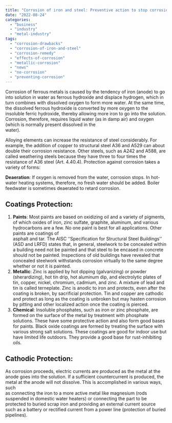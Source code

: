 ```yaml
---
title: "Corrosion of iron and steel: Preventive action to stop corrosion"
date: "2022-08-24"
categories: 
  - "business"
  - "industry"
  - "metal-industry"
tags: 
  - "corrosion-drawbacks"
  - "corrosion-of-iron-and-steel"
  - "corrosion-remedy"
  - "effects-of-corrosion"
  - "metallic-corrosion"
  - "news"
  - "no-corrosion"
  - "preventing-corrosion"
---
```


Corrosion of ferrous metals is caused by the tendency of iron (anode) to go into solution in water as ferrous hydroxide and displace hydrogen, which in turn combines with dissolved oxygen to form more water. At the same time, the dissolved ferrous hydroxide is converted by more oxygen to the insoluble ferric hydroxide, thereby allowing more iron to go into the solution. Corrosion, therefore, requires liquid water (as in damp air) and oxygen (which is normally present dissolved in the  
water).

Alloying elements can increase the resistance of steel considerably. For example, the addition of copper to structural steel A36 and A529 can about double their corrosion resistance. Other steels, such as A242 and A588, are called weathering steels because they have three to four times the resistance of A36 steel (Art. 4.40.4). Protection against corrosion takes a variety of forms:

**Deaeration**: If oxygen is removed from the water, corrosion stops. In hot-water heating systems, therefore, no fresh water should be added. Boiler feedwater is sometimes deaerated to retard corrosion.

## Coatings Protection:

1. **Paints**: Most paints are based on oxidizing oil and a variety of pigments, of which oxides of iron, zinc sulfate, graphite, aluminum, and various hydrocarbons are a few. No one paint is best for all applications. Other paints are coatings of  
    asphalt and tar. The AISC ‘‘Specification for Structural Steel Buildings’’ (ASD and LRFD) states that, in general, steelwork to be concealed within a building need not be painted and that steel to be encased in concrete should not be painted. Inspections of old buildings have revealed that concealed steelwork withstands corrosion virtually to the same degree whether or not it is painted.
2. **Metallic**: Zinc is applied by hot dipping (galvanizing) or powder (sherardizing), hot tin drip, hot aluminum dip, and electrolytic plates of tin, copper, nickel, chromium, cadmium, and zinc. A mixture of lead and tin is called terneplate. Zinc is anodic to iron and protects, even after the coating is broken, by sacrificial protection. Tin and copper are cathodic and protect as long as the coating is unbroken but may hasten corrosion by pitting and other localized action once the coating is pierced.
3. **Chemical**: Insoluble phosphates, such as iron or zinc phosphate, are formed on the surface of the metal by treatment with phosphate solutions. These have some protective action and also form good bases for paints. Black oxide coatings are formed by treating the surface with various strong salt solutions. These coatings are good for indoor use but have limited life outdoors. They provide a good base for rust-inhibiting oils.

## Cathodic Protection:

As corrosion proceeds, electric currents are produced as the metal at the anode goes into the solution. If a sufficient countercurrent is produced, the metal at the anode will not dissolve. This is accomplished in various ways, such  
as connecting the iron to a more active metal like magnesium (rods suspended in domestic water heaters) or connecting the part to be protected to buried scrap iron and providing an external current source such as a battery or rectified current from a power line (protection of buried pipelines).
